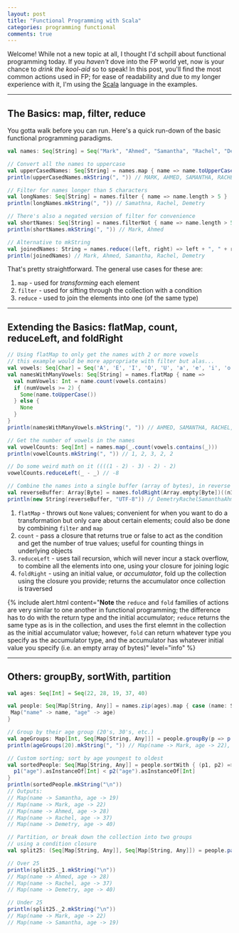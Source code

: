 ```yaml
---
layout: post
title: "Functional Programming with Scala"
categories: programming functional
comments: true
---
```


Welcome! While not a new topic at all, I thought I'd schpill about
functional programming today. If you *haven't* dove into the FP
world yet, now is your chance to *drink the kool-aid* so to speak!
In this post, you'll find the most common actions used in FP;
for ease of readability and due to my longer
experience with it, I'm using the [Scala](https://www.scala-lang.org/)
language in the examples.  

---

## The Basics: map, filter, reduce
You gotta walk before you can run. Here's a quick run-down of the basic
functional programming paradigms.

```scala
val names: Seq[String] = Seq("Mark", "Ahmed", "Samantha", "Rachel", "Demetry")

// Convert all the names to uppercase
val upperCasedNames: Seq[String] = names.map { name => name.toUpperCase() }
println(upperCasedNames.mkString(", ")) // MARK, AHMED, SAMANTHA, RACHEL, DEMETRY

// Filter for names longer than 5 characters
val longNames: Seq[String] = names.filter { name => name.length > 5 }
println(longNames.mkString(", ")) // Samathna, Rachel, Demetry

// There's also a negated version of filter for convenience
val shortNames: Seq[String] = names.filterNot { name => name.length > 5 }
println(shortNames.mkString(", ")) // Mark, Ahmed

// Alternative to mkString
val joinedNames: String = names.reduce((left, right) => left + ", " + right)
println(joinedNames) // Mark, Ahmed, Samantha, Rachel, Demetry
```

That's pretty straightforward. The general use cases for these are:  
1. `map` - used for *transforming* each element
2. `filter` - used for sifting through the collection with a condition
3. `reduce` - used to join the elements into one (of the same type)

---

## Extending the Basics: flatMap, count, reduceLeft, and foldRight
```scala
// Using flatMap to only get the names with 2 or more vowels
// this example would be more appropriate with filter but alas...
val vowels: Seq[Char] = Seq('A', 'E', 'I', 'O', 'U', 'a', 'e', 'i', 'o', 'u')
val namesWithManyVowels: Seq[String] = names.flatMap { name =>
  val numVowels: Int = name.count(vowels.contains)
  if (numVowels >= 2) {
    Some(name.toUpperCase())
  } else {
    None
  }
}
println(namesWithManyVowels.mkString(", ")) // AHMED, SAMANTHA, RACHEL, DEMETRY

// Get the number of vowels in the names
val vowelCounts: Seq[Int] = names.map(_.count(vowels.contains(_)))
println(vowelCounts.mkString(", ")) // 1, 2, 3, 2, 2

// Do some weird math on it ((((1 - 2) - 3) - 2) - 2)
vowelCounts.reduceLeft(_ - _) // -8

// Combine the names into a single buffer (array of bytes), in reverse order
val reverseBuffer: Array[Byte] = names.foldRight(Array.empty[Byte])((n1, arr) => arr ++ n1.getBytes)
println(new String(reverseBuffer, "UTF-8")) // DemetryRachelSamanthaAhmedMark
```

1. `flatMap` - throws out `None` values; convenient for when you want to
do a transformation but only care about certain elements; could also be done
by combining `filter` and `map`
2. `count` - pass a closure that returns true or false to act as the condition
and get the number of true values; useful for counting things in underlying objects
3. `reduceLeft` - uses tail recursion, which will never incur a stack overflow,
to combine all the elements into one, using your closure for joining logic
4. `foldRight` - using an initial value, or *accumulator*, fold up the collection
using the closure you provide; returns the accumulator once collection is traversed

{% include alert.html content="<b>Note</b> the `reduce` and `fold` families of actions
are very similar to one another in functional programming; the difference has to do
with the return type and the initial accumulator; `reduce` returns the same type as is
in the collection, and uses the first elemnt in the collection as the initial accumulator value;
however, `fold` can return whatever type you specify as the accumulator type, and
the accumulator has whatever initial value you specify (i.e. an empty array of bytes)" level="info" %}

---

## Others: groupBy, sortWith, partition
```scala
val ages: Seq[Int] = Seq(22, 28, 19, 37, 40)

val people: Seq[Map[String, Any]] = names.zip(ages).map { case (name: String, age: Int) =>
 Map("name" -> name, "age" -> age)
}

// Group by their age group (20's, 30's, etc.)
val ageGroups: Map[Int, Seq[Map[String, Any]]] = people.groupBy(p => p("age").asInstanceOf[Int] / 10 * 10)
println(ageGroups(20).mkString(", ")) // Map(name -> Mark, age -> 22), Map(name -> Ahmed, age -> 28)

// Custom sorting; sort by age youngest to oldest
val sortedPeople: Seq[Map[String, Any]] = people.sortWith { (p1, p2) =>
  p1("age").asInstanceOf[Int] < p2("age").asInstanceOf[Int]
}
println(sortedPeople.mkString("\n"))
// Outputs:
// Map(name -> Samantha, age -> 19)
// Map(name -> Mark, age -> 22)
// Map(name -> Ahmed, age -> 28)
// Map(name -> Rachel, age -> 37)
// Map(name -> Demetry, age -> 40)

// Partition, or break down the collection into two groups
// using a condition closure
val split25: (Seq[Map[String, Any]], Seq[Map[String, Any]]) = people.partition(_("age").asInstanceOf[Int] > 25)

// Over 25
println(split25._1.mkString("\n"))
// Map(name -> Ahmed, age -> 28)
// Map(name -> Rachel, age -> 37)
// Map(name -> Demetry, age -> 40)

// Under 25
println(split25._2.mkString("\n"))
// Map(name -> Mark, age -> 22)
// Map(name -> Samantha, age -> 19)
```
